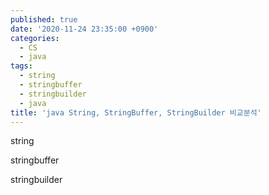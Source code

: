 ```yaml
---
published: true
date: '2020-11-24 23:35:00 +0900'
categories:
  - CS
  - java
tags:
  - string
  - stringbuffer
  - stringbuilder
  - java
title: 'java String, StringBuffer, StringBuilder 비교분석'
---
```

string

stringbuffer

stringbuilder
